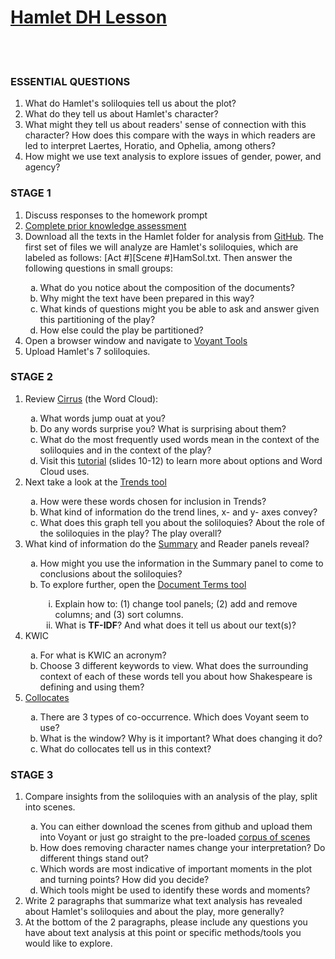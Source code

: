 <html>
  <head>
  <h1 style="text-decoration:underline;"><b>Hamlet DH Lesson</b></h1>
  </head>
  
  <br></br>
  <body>
  
  <h3><b>ESSENTIAL QUESTIONS</b></h3>
  <ol type="1">
    <li>What do Hamlet's soliloquies tell us about the plot?</li>
    <li>What do they tell us about Hamlet's character?</li>
    <li>What might they tell us about readers' sense of connection with this character? How does this compare with the ways in which readers are led to interpret Laertes, Horatio, and Ophelia, among others?</li>
    <li>How might we use text analysis to explore issues of gender, power, and agency?</li>
  </ol>
  </body>
  
  
  <body>
  <h3><b>STAGE 1</b></h3>
    <ol type="1"> 
      <li>Discuss responses to the homework prompt</li>
      <li><a href="https://goo.gl/forms/8fvfwqfdhgDq4mPW2">Complete prior knowledge assessment</a></li>
      <li>Download all the texts in the Hamlet folder for analysis from <a href="https://github.com/AshleySanders/DigShakespeare/tree/master/Hamlet">GitHub</a>. The first set of files we will analyze are Hamlet's soliloquies, which are labeled as follows: [Act #][Scene #]HamSol.txt. Then answer the following questions in small groups:</li>
        <ol type="a"> 
        <li>What do you notice about the composition of the documents?</li>
        <li>Why might the text have been prepared in this way?</li>
        <li>What kinds of questions might you be able to ask and answer given this partitioning of the play?</li>
        <li>How else could the play be partitioned?</li>
        </ol>
      <li>Open a browser window and navigate to <a href="http://voyant-tools.org">Voyant Tools</a></li>
      <li>Upload Hamlet's 7 soliloquies.</li>
      </ol>
      
  <h3><b>STAGE 2</b></h3>
    <ol type="1">
      <li>Review <a href="http://voyant-tools.org/?corpus=daaa71e1acbe221ad2ea67a0e66cba63&view=Cirrus">Cirrus</a> (the Word Cloud):</li>
        <ol type="a">
          <li>What words jump ouat at you?</li>
          <li>Do any words surprise you? What is surprising about them?</li>
          <li>What do the most frequently used words mean in the context of the soliloquies and in the context of the play?</li>
          <li>Visit this <a href="https://docs.google.com/presentation/d/1b3iZ3RLjhKcQ3Ji6RxO3v_a2a8AyKXK2qR-Xt2NSlYY/embed?start=false&loop=false&delayms=3000#slide=id.g1b2969a493_0_34">tutorial</a> (slides 10-12) to learn more about options and Word Cloud uses.
        </ol>
        <li>Next take a look at the <a href="http://voyant-tools.org/?bins=7&view=Trends&corpus=daaa71e1acbe221ad2ea67a0e66cba63">Trends tool</a></li>
          <ol type="a">
            <li>How were these words chosen for inclusion in Trends?</li>
            <li>What kind of information do the trend lines, x- and y- axes convey?</li>
            <li>What does this graph tell you about the soliloquies? About the role of the soliloquies in the play? The play overall?</li>
          </ol>
          <li>What kind of information do the <a href="http://voyant-tools.org/?corpus=daaa71e1acbe221ad2ea67a0e66cba63&view=Summary">Summary</a> and Reader panels reveal?</li>
            <ol type="a">
              <li>How might you use the information in the Summary panel to come to conclusions about the soliloquies?</li>
              <li>To explore further, open the <a href="http://voyant-tools.org/?corpus=daaa71e1acbe221ad2ea67a0e66cba63&view=corpusterms">Document Terms tool</a></li>
                <ol type="i">
                  <li>Explain how to: (1) change tool panels; (2) add and remove columns; and (3) sort columns.</li>
                  <li>What is <b>TF-IDF</b>? And what does it tell us about our text(s)?</li>
                </ol>
            </ol>
            <li>KWIC</li>
            <ol type="a">
              <li>For what is KWIC an acronym?</li>
              <li>Choose 3 different keywords to view. What does the surrounding context of each of these words tell you about how Shakespeare is defining and using them?</li>
            </ol>
            <li><a href="http://voyant-tools.org/?corpus=48a62d4176dfd66c76d85c8cd6de8805&query=heaven&query=villain&query=i%27ll&query=like&query=sleep&query=soul&query=father&query=heart&query=tis&query=bear&view=CorpusCollocates">Collocates</a></li>
              <ol type="a">
                <li>There are 3 types of co-occurrence. Which does Voyant seem to use?</li>
                <li>What is the window? Why is it important? What does changing it do?</li>
                <li>What do collocates tell us in this context?</li>
              </ol>
          </ol>
    </ol>

   <h3><b>STAGE 3</b></h3>
    <ol type="1">
      <li>Compare insights from the soliloquies with an analysis of the play, split into scenes.</li>
        <ol type="a">
          <li>You can either download the scenes from github and upload them into Voyant or just go straight to the pre-loaded <a href="http://voyant-tools.org/?corpus=7b8d5168789e650ebbc9329af40810ad">corpus of scenes</a></li>
          <li>How does removing character names change your interpretation? Do different things stand out?</li>
          <li>Which words are most indicative of important moments in the plot and turning points? How did you decide?</li>
          <li>Which tools might be used to identify these words and moments?</li>
        </ol>
        <li>Write 2 paragraphs that summarize what text analysis has revealed about Hamlet's soliloquies and about the play, more generally?</li>
        <li>At the bottom of the 2 paragraphs, please include any questions you have about text analysis at this point or specific methods/tools you would like to explore.</li>
    </ol>

  </body>

</html>

